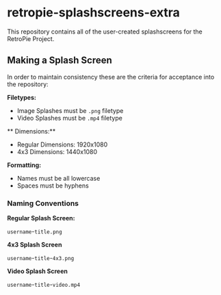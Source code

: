 # retropie-splashscreens-extra

This repository contains all of the user-created splashscreens for the RetroPie Project.

## Making a Splash Screen

In order to maintain consistency these are the criteria for acceptance into the repository:

**Filetypes:**

- Image Splashes must be `.png` filetype
- Video Splashes must be `.mp4` filetype

** Dimensions:**

- Regular Dimensions: 1920x1080 
- 4x3 Dimensions: 1440x1080

**Formatting:**

- Names must be all lowercase
- Spaces must be hyphens

### Naming Conventions

**Regular Splash Screen:**

`username`-`title.png`

**4x3 Splash Screen**

`username`-`title`-`4x3.png`

**Video Splash Screen**

`username`-`title`-`video.mp4`
